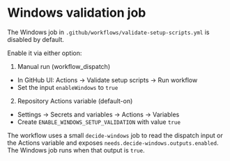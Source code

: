 # Windows validation job

The Windows job in `.github/workflows/validate-setup-scripts.yml` is disabled by default.

Enable it via either option:

1) Manual run (workflow_dispatch)
- In GitHub UI: Actions -> Validate setup scripts -> Run workflow
- Set the input `enableWindows` to `true`

2) Repository Actions variable (default-on)
- Settings -> Secrets and variables -> Actions -> Variables
- Create `ENABLE_WINDOWS_SETUP_VALIDATION` with value `true`

The workflow uses a small `decide-windows` job to read the dispatch input or the Actions variable
and exposes `needs.decide-windows.outputs.enabled`. The Windows job runs when that output is `true`.
